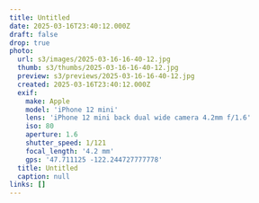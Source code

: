 ```yaml
---
title: Untitled
date: 2025-03-16T23:40:12.000Z
draft: false
drop: true
photo:
  url: s3/images/2025-03-16-16-40-12.jpg
  thumb: s3/thumbs/2025-03-16-16-40-12.jpg
  preview: s3/previews/2025-03-16-16-40-12.jpg
  created: 2025-03-16T23:40:12.000Z
  exif:
    make: Apple
    model: 'iPhone 12 mini'
    lens: 'iPhone 12 mini back dual wide camera 4.2mm f/1.6'
    iso: 80
    aperture: 1.6
    shutter_speed: 1/121
    focal_length: '4.2 mm'
    gps: '47.711125 -122.244727777778'
  title: Untitled
  caption: null
links: []
---
```


